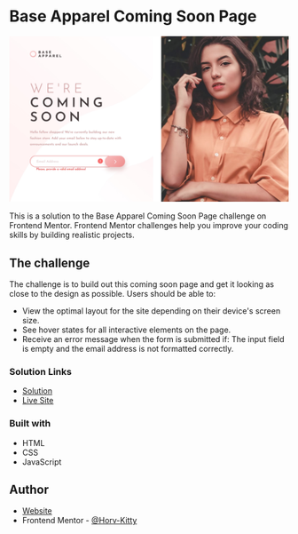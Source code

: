# Base Apparel Coming Soon Page

![](src/images/screenshot.jpg)

This is a solution to the Base Apparel Coming Soon Page challenge on Frontend Mentor.
Frontend Mentor challenges help you improve your coding skills by building realistic projects.

## The challenge

The challenge is to build out this coming soon page and get it looking as close to the design as possible.
Users should be able to:

- View the optimal layout for the site depending on their device's screen size.
- See hover states for all interactive elements on the page.
- Receive an error message when the form is submitted if: The input field is empty and the email address is not formatted correctly.

### Solution Links

- [Solution](https://www.frontendmentor.io/solutions/base-apparel-coming-soon-page-solution-zZM_7xFbGL)
- [Live Site](https://base-apparel-coming-soon-page-kh.netlify.app/)

### Built with

- HTML
- CSS
- JavaScript

## Author

- [Website](https://www.kittihorvath.com)
- Frontend Mentor - [@Horv-Kitty](https://www.frontendmentor.io/profile/Horv-Kitty)
